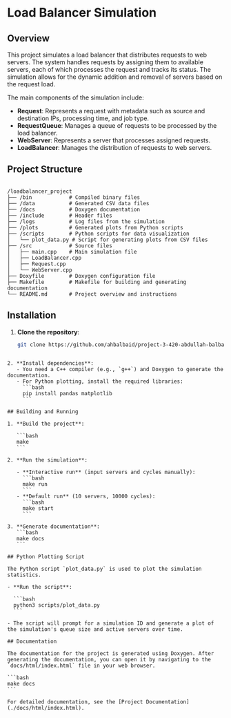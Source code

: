 # Load Balancer Simulation

## Overview

This project simulates a load balancer that distributes requests to web servers. The system handles requests by assigning them to available servers, each of which processes the request and tracks its status. The simulation allows for the dynamic addition and removal of servers based on the request load.

The main components of the simulation include:

- **Request**: Represents a request with metadata such as source and destination IPs, processing time, and job type.
- **RequestQueue**: Manages a queue of requests to be processed by the load balancer.
- **WebServer**: Represents a server that processes assigned requests.
- **LoadBalancer**: Manages the distribution of requests to web servers.

## Project Structure

```

/loadbalancer_project
├── /bin            # Compiled binary files
├── /data           # Generated CSV data files
├── /docs           # Doxygen documentation
├── /include        # Header files
├── /logs           # Log files from the simulation
├── /plots          # Generated plots from Python scripts
├── /scripts        # Python scripts for data visualization
│   └── plot_data.py # Script for generating plots from CSV files
├── /src            # Source files
│   ├── main.cpp    # Main simulation file
│   ├── LoadBalancer.cpp
│   ├── Request.cpp
│   └── WebServer.cpp
├── Doxyfile        # Doxygen configuration file
├── Makefile        # Makefile for building and generating documentation
└── README.md       # Project overview and instructions
```

## Installation

1. **Clone the repository**:
   ```bash
   git clone https://github.com/ahbalbaid/project-3-420-abdullah-balbaid.git
   ```
````

2. **Install dependencies**:
   - You need a C++ compiler (e.g., `g++`) and Doxygen to generate the documentation.
   - For Python plotting, install the required libraries:
     ```bash
     pip install pandas matplotlib
     ```

## Building and Running

1. **Build the project**:

   ```bash
   make
   ```

2. **Run the simulation**:

   - **Interactive run** (input servers and cycles manually):
     ```bash
     make run
     ```
   - **Default run** (10 servers, 10000 cycles):
     ```bash
     make start
     ```

3. **Generate documentation**:
   ```bash
   make docs
   ```

## Python Plotting Script

The Python script `plot_data.py` is used to plot the simulation statistics.

- **Run the script**:

  ```bash
  python3 scripts/plot_data.py
  ```

- The script will prompt for a simulation ID and generate a plot of the simulation's queue size and active servers over time.

## Documentation

The documentation for the project is generated using Doxygen. After generating the documentation, you can open it by navigating to the `docs/html/index.html` file in your web browser.

```bash
make docs
```

For detailed documentation, see the [Project Documentation](./docs/html/index.html).
````
